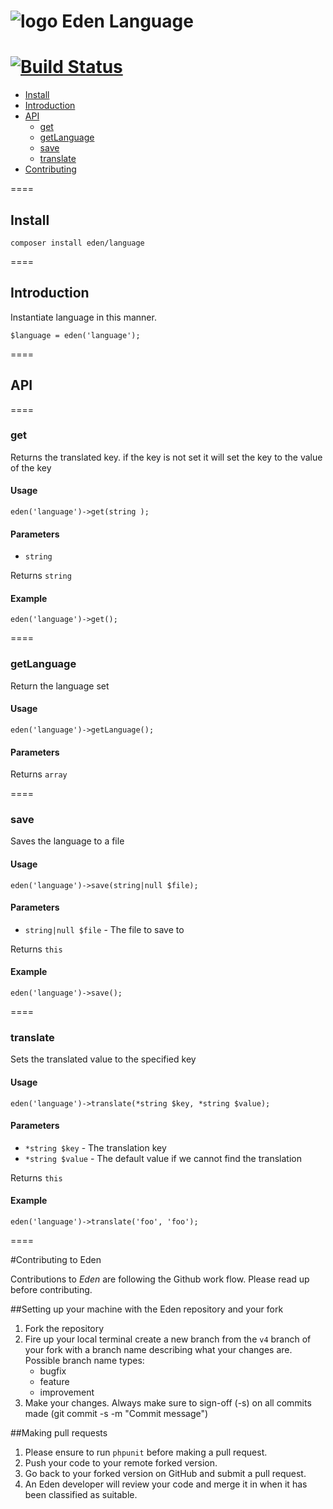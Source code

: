 ![logo](http://eden.openovate.com/assets/images/cloud-social.png) Eden Language
====
[![Build Status](https://api.travis-ci.org/Eden-PHP/Language.svg)](https://travis-ci.org/Eden-PHP/Language)
====

 - [Install](#install)
 - [Introduction](#intro)
 - [API](#api)
    - [get](#get)
    - [getLanguage](#getLanguage)
    - [save](#save)
    - [translate](#translate)
 - [Contributing](#contributing)

====

<a name="install"></a>
## Install

`composer install eden/language`

====

<a name="intro"></a>
## Introduction

Instantiate language in this manner.

```
$language = eden('language');
```

====

<a name="api"></a>
## API

==== 

<a name="get"></a>

### get

Returns the translated key. if the key is not set it will set the key to the value of the key 

#### Usage

```
eden('language')->get(string );
```

#### Parameters

 - `string `

Returns `string`

#### Example

```
eden('language')->get();
```

==== 

<a name="getLanguage"></a>

### getLanguage

Return the language set 

#### Usage

```
eden('language')->getLanguage();
```

#### Parameters

Returns `array`

==== 

<a name="save"></a>

### save

Saves the language to a file 

#### Usage

```
eden('language')->save(string|null $file);
```

#### Parameters

 - `string|null $file` - The file to save to

Returns `this`

#### Example

```
eden('language')->save();
```

==== 

<a name="translate"></a>

### translate

Sets the translated value to the specified key 

#### Usage

```
eden('language')->translate(*string $key, *string $value);
```

#### Parameters

 - `*string $key` - The translation key
 - `*string $value` - The default value if we cannot find the translation

Returns `this`

#### Example

```
eden('language')->translate('foo', 'foo');
```

==== 

<a name="contributing"></a>
#Contributing to Eden

Contributions to *Eden* are following the Github work flow. Please read up before contributing.

##Setting up your machine with the Eden repository and your fork

1. Fork the repository
2. Fire up your local terminal create a new branch from the `v4` branch of your 
fork with a branch name describing what your changes are. 
 Possible branch name types:
    - bugfix
    - feature
    - improvement
3. Make your changes. Always make sure to sign-off (-s) on all commits made (git commit -s -m "Commit message")

##Making pull requests

1. Please ensure to run `phpunit` before making a pull request.
2. Push your code to your remote forked version.
3. Go back to your forked version on GitHub and submit a pull request.
4. An Eden developer will review your code and merge it in when it has been classified as suitable.
